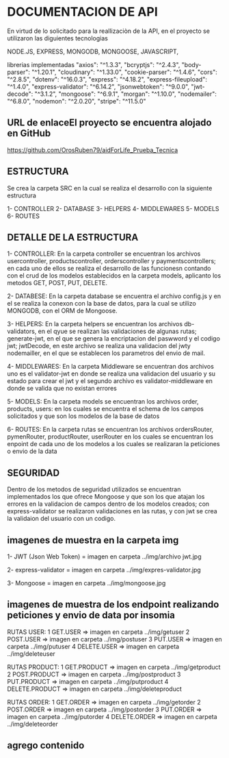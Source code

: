 # DOCUMENTACION DE API
En virtud de lo solicitado para la reallizaciòn de la API, en el proyecto se utilizaron las diguientes tecnologias

NODE.JS, EXPRESS, MONGODB, MONGOOSE, JAVASCRIPT, 

librerias implementadas
    "axios": "^1.3.3",
    "bcryptjs": "^2.4.3",
    "body-parser": "^1.20.1",
    "cloudinary": "^1.33.0",
    "cookie-parser": "^1.4.6",
    "cors": "^2.8.5",
    "dotenv": "^16.0.3",
    "express": "^4.18.2",
    "express-fileupload": "^1.4.0",
    "express-validator": "^6.14.2",
    "jsonwebtoken": "^9.0.0",
    "jwt-decode": "^3.1.2",
    "mongoose": "^6.9.1",
    "morgan": "^1.10.0",
    "nodemailer": "^6.8.0",
    "nodemon": "^2.0.20",
    "stripe": "^11.5.0"

## URL de enlaceEl proyecto se encuentra alojado en GitHub
https://github.com/OrosRuben79/aidForLife_Prueba_Tecnica


## ESTRUCTURA

Se crea la carpeta SRC en la cual se realiza el desarrollo con la siguiente estructura

1- CONTROLLER
2- DATABASE
3- HELPERS
4- MIDDLEWARES
5- MODELS
6- ROUTES


## DETALLE DE LA ESTRUCTURA

1- CONTROLLER: 
            En la carpeta controller se encuentran los archivos usercontroller, productscontroller, orderscontroller y paymentscontrollers; en cada uno de ellos se realiza el desarrollo de las funcionesn contando con el crud de los modelos establecidos en la carpeta models, aplicanto los metodos GET, POST, PUT, DELETE.
            
2- DATABESE:
            En la carpeta database se encuentra el archivo config.js y en el se realiza la conexon con la base de datos, para la cual se utilizo MONGODB, con el ORM de Mongoose.

3- HELPERS:
            En la carpeta helpers se encuentran los archivos db-validators, en el qyue se realizan las validaciones de algunas rutas; generate-jwt, en el que se genera la encriptacion del paswword y el codigo jwt; jwtDecode, en este archivo se realiza una validacion del jwty nodemailler, en el que se establecen los parametros del envio de mail.

4- MIDDLEWARES:
            En la carpeta Middleware se encuentran dos archivos uno es el validator-jwt en donde se realiza una validacion del usuario y su estado para crear el jwt y el segundo archivo es validator-middleware en donde se valida que no existan errores

5- MODELS:
            En la carpeta models se encuentran los archivos order, products, users: en los cuales se encuentra el schema de los campos solicitados y que son los modelos de la base de datos 

6- ROUTES:
            En la carpeta rutas se encuentran los archivos ordersRouter, pymenRouter, productRouter, userRouter en los cuales se encuentran los enpoint de cada uno de los modelos a los cuales se realizaran la peticiones o envio de la data


## SEGURIDAD

Dentro de los metodos de seguridad utilizados se encuentran implementados los que ofrece Mongoose y que son los que atajan los errores en la validacion de campos dentro de los modelos creados; con express-validator se realizaron validaciones en las rutas, y con jwt se crea la validaion del usuario con un codigo.


## imagenes de muestra en la carpeta img

1- JWT (Json Web Token) = imagen en carpeta ../img/archivo jwt.jpg

2- express-validator = imagen en carpeta ../img/expres-validator.jpg

3- Mongoose = imagen en carpeta ../img/mongoose.jpg

## imagenes de muestra de los endpoint realizando peticiones y envio de data por insomia

RUTAS USER:
        1 GET.USER => imagen en carpeta ../img/getuser
        2 POST.USER => imagen en carpeta ../img/postuser
        3 PUT.USER => imagen en carpeta ../img/putuser
        4 DELETE.USER => imagen en carpeta ../img/deleteuser

RUTAS PRODUCT:
        1 GET.PRODUCT => imagen en carpeta ../img/getproduct
        2 POST.PRODUCT => imagen en carpeta ../img/postproduct
        3 PUT.PRODUCT => imagen en carpeta ../img/putproduct
        4 DELETE.PRODUCT => imagen en carpeta ../img/deleteproduct

RUTAS ORDER:
        1 GET.ORDER => imagen en carpeta ../img/getorder
        2 POST.ORDER => imagen en carpeta ../img/postorder
        3 PUT.ORDER => imagen en carpeta ../img/putorder
        4 DELETE.ORDER => imagen en carpeta ../img/deleteorder


## agrego contenido